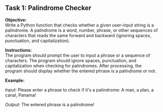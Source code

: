 ## Task 1: Palindrome Checker


<strong>Objective:</strong> <br>
Write a Python function that checks whether a given user-input string is a palindrome. A palindrome is a word, number, phrase, or other sequences of characters that reads the same forward and backward (ignoring spaces, punctuation, and capitalization).

<strong>Instructions:</strong> <br>
The program should prompt the user to input a phrase or a sequence of characters.
The program should ignore spaces, punctuation, and capitalization when checking for palindromes.
After processing, the program should display whether the entered phrase is a palindrome or not. <br>

<strong>Example:</strong>

<em>Input:</em>
    Please enter a phrase to check if it's a palindrome: A man, a plan, a canal, Panama!



<em>Output:</em>
The entered phrase is a palindrome!